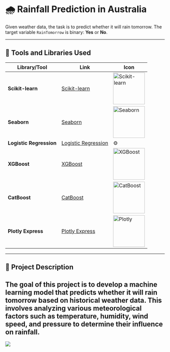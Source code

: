 # 🌧️ Rainfall Prediction in Australia  

Given weather data, the task is to predict whether it will rain tomorrow. The target variable `RainTomorrow` is binary: **Yes** or **No**.

---

## 🚀 Tools and Libraries Used  

| **Library/Tool** | **Link** | **Icon** |
|------------------|----------|----------|
| **Scikit-learn** | [Scikit-learn](https://scikit-learn.org) | [<img src="https://scikit-learn.org/stable/_static/scikit-learn-logo-small.png" alt="Scikit-learn" width="100"/>](https://scikit-learn.org) |
| **Seaborn** | [Seaborn](https://seaborn.pydata.org) | [<img src="https://seaborn.pydata.org/_images/logo-tall-lightbg.svg" alt="Seaborn" width="100"/>](https://seaborn.pydata.org) |
| **Logistic Regression** | [Logistic Regression](https://scikit-learn.org/stable/modules/linear_model.html#logistic-regression) | ⚙️ |
| **XGBoost** | [XGBoost](https://xgboost.readthedocs.io) | [<img src="https://upload.wikimedia.org/wikipedia/commons/6/69/XGBoost_logo.png" alt="XGBoost" width="100"/>](https://xgboost.readthedocs.io) |
| **CatBoost** | [CatBoost](https://catboost.ai) | [<img src="https://upload.wikimedia.org/wikipedia/commons/0/0b/CatBoost-logo.png" alt="CatBoost" width="100"/>](https://catboost.ai) |
| **Plotly Express** | [Plotly Express](https://plotly.com/python/plotly-express/) | [<img src="https://images.plot.ly/logo/new-branding/plotly-logomark.png" alt="Plotly" width="100"/>](https://plotly.com/python/plotly-express/) |

---

## 📝 Project Description  
The goal of this project is to develop a machine learning model that predicts whether it will rain tomorrow based on historical weather data. This involves analyzing various meteorological factors such as temperature, humidity, wind speed, and pressure to determine their influence on rainfall.
---

![](https://i.giphy.com/media/v1.Y2lkPTc5MGI3NjExbHo2aXVkM2NyYm5hMXhyZWZwdmhwcXljbDUzcGZkaTQyYXBiNXRyNCZlcD12MV9pbnRlcm5hbF9naWZfYnlfaWQmY3Q9Zw/5torEEM8QnR95Cqg11/giphy.gif)



